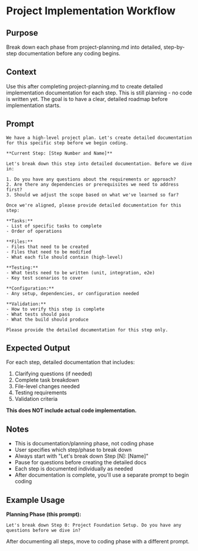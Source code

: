 # Project Implementation Workflow

## Purpose
Break down each phase from project-planning.md into detailed, step-by-step documentation before any coding begins.

## Context
Use this after completing project-planning.md to create detailed implementation documentation for each step. This is still planning - no code is written yet. The goal is to have a clear, detailed roadmap before implementation starts.

## Prompt
```
We have a high-level project plan. Let's create detailed documentation for this specific step before we begin coding.

**Current Step: [Step Number and Name]**

Let's break down this step into detailed documentation. Before we dive in:

1. Do you have any questions about the requirements or approach?
2. Are there any dependencies or prerequisites we need to address first?
3. Should we adjust the scope based on what we've learned so far?

Once we're aligned, please provide detailed documentation for this step:

**Tasks:**
- List of specific tasks to complete
- Order of operations

**Files:**
- Files that need to be created
- Files that need to be modified
- What each file should contain (high-level)

**Testing:**
- What tests need to be written (unit, integration, e2e)
- Key test scenarios to cover

**Configuration:**
- Any setup, dependencies, or configuration needed

**Validation:**
- How to verify this step is complete
- What tests should pass
- What the build should produce

Please provide the detailed documentation for this step only.
```

## Expected Output
For each step, detailed documentation that includes:
1. Clarifying questions (if needed)
2. Complete task breakdown
3. File-level changes needed
4. Testing requirements
5. Validation criteria

**This does NOT include actual code implementation.**

## Notes
- This is documentation/planning phase, not coding phase
- User specifies which step/phase to break down
- Always start with "Let's break down Step [N]: [Name]"
- Pause for questions before creating the detailed docs
- Each step is documented individually as needed
- After documentation is complete, you'll use a separate prompt to begin coding

## Example Usage
**Planning Phase (this prompt):**
```
Let's break down Step 0: Project Foundation Setup. Do you have any questions before we dive in?
```

After documenting all steps, move to coding phase with a different prompt.